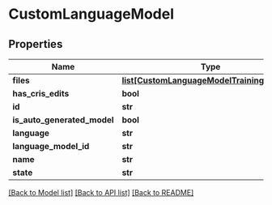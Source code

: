 # CustomLanguageModel

## Properties
Name | Type | Description | Notes
------------ | ------------- | ------------- | -------------
**files** | [**list[CustomLanguageModelTrainingDataFile]**](CustomLanguageModelTrainingDataFile.md) |  | [optional] 
**has_cris_edits** | **bool** |  | [optional] 
**id** | **str** |  | [optional] 
**is_auto_generated_model** | **bool** |  | [optional] 
**language** | **str** |  | [optional] 
**language_model_id** | **str** |  | [optional] 
**name** | **str** |  | [optional] 
**state** | **str** |  | [optional] 

[[Back to Model list]](../README.md#documentation-for-models) [[Back to API list]](../README.md#documentation-for-api-endpoints) [[Back to README]](../README.md)


